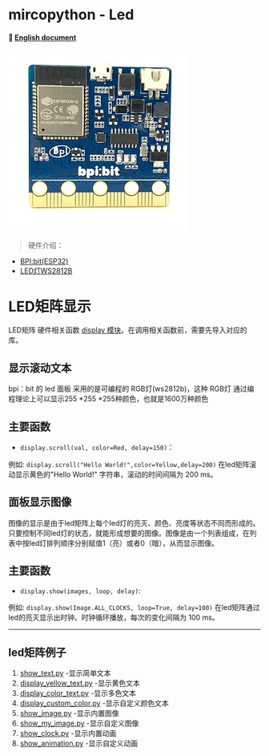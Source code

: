 # mircopython - Led
#### 📖 [English document](https://github.com/aJantes/MircoPython-led/blob/master/english_document.md)
![](album/bit.gif)
> 硬件介绍：

- [BPI:bit(ESP32)](https://github.com/aJantes/introduce-bpi-bit/blob/master/readme.md)   
- [LED灯WS2812B](https://github.com/BPI-STEAM/BPI-BIT/blob/master/doc/WS2812B.pdf)





# LED矩阵显示
LED矩阵 硬件相关函数 [display 模块](https://github.com/aJantes/MicroPython-led/blob/master/source/display.py)。在调用相关函数前，需要先导入对应的库。
    

## **显示滚动文本**
bpi：bit 的 led 面板 采用的是可编程的 RGB灯(ws2812b)，这种 RGB灯 通过编程理论上可以显示255 *255 *255种颜色，也就是1600万种颜色
## 主要函数 

- `display.scroll(val, color=Red, delay=150)`：


例如: `display.scroll("Hello World!",color=Yellow,delay=200)` 在led矩阵滚动显示黄色的"Hello World!" 字符串，滚动的时间间隔为 200 ms。




## **面板显示图像**

图像的显示是由于led矩阵上每个led灯的亮灭、颜色、亮度等状态不同而形成的。只要控制不同led灯的状态，就能形成想要的图像。图像是由一个列表组成，在列表中按led灯排列顺序分别赋值1（亮）或者0（暗），从而显示图像。

## 主要函数
- `display.show(images, loop, delay)`:



例如: `display.show(Image.ALL_CLOCKS, loop=True, delay=100)`  在led矩阵通过led的亮灭显示出时钟。时钟循环播放，每次的变化间隔为 100 ms。


---

## **led矩阵例子**
1. [show_text.py](https://github.com/aJantes/MicroPython-led/blob/master/show_text.py)   -显示简单文本
2. [display_yellow_text.py](https://github.com/aJantes/MicroPython-led/blob/master/display_yellow_text.py)   -显示黄色文本
3. [display_color_text.py](https://github.com/aJantes/MicroPython-led/blob/master/display_color_text.py)  -显示多色文本
4. [display_custom_color.py](https://github.com/aJantes/MicroPython-led/blob/master/display_custom_color.py)  -显示自定义颜色文本
5. [show_image.py](https://github.com/aJantes/MicroPython-led/blob/master/show_image.py)  -显示内置图像
6. [show_my_image.py](https://github.com/aJantes/MicroPython-led/blob/master/show_my_image.py)  -显示自定义图像
7. [show_clock.py](https://github.com/aJantes/MicroPython-led/blob/master/show_clock.py)  -显示内置动画
8. [show_animation.py](https://github.com/aJantes/MicroPython-led/blob/master/show_animation.py)  -显示自定义动画

